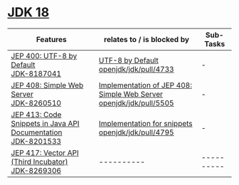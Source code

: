 # [JDK 18](https://openjdk.org/projects/jdk/18/)

| Features | relates to / is blocked by | Sub-Tasks | 
| ---------- | ---------- | ---------- |
| [JEP 400: UTF-8 by Default](https://openjdk.org/jeps/400) <br/> [JDK-8187041](https://bugs.openjdk.org/browse/JDK-8187041) | [UTF-8 by Default](https://bugs.openjdk.org/browse/JDK-8260265) <br/> [openjdk/jdk/pull/4733](https://github.com/openjdk/jdk/pull/4733) | - |
| [JEP 408: Simple Web Server](https://openjdk.org/jeps/408) <br/> [JDK-8260510](https://bugs.openjdk.org/browse/JDK-8260510) | [Implementation of JEP 408: Simple Web Server](https://bugs.openjdk.org/browse/JDK-8245095) <br/> [openjdk/jdk/pull/5505](https://github.com/openjdk/jdk/pull/5505) | - |
| [JEP 413: Code Snippets in Java API Documentation](https://openjdk.org/jeps/413) <br/> [JDK-8201533](https://bugs.openjdk.org/browse/JDK-8201533) | [Implementation for snippets](https://bugs.openjdk.org/browse/JDK-8266666) <br/> [openjdk/jdk/pull/4795](https://github.com/openjdk/jdk/pull/4795) | - |
| [JEP 417: Vector API (Third Incubator)](https://openjdk.org/jeps/417) <br/> [JDK-8269306](https://bugs.openjdk.org/browse/JDK-8269306) | ---------- | ---------- |
